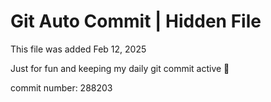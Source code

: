 # Git Auto Commit | Hidden File

This file was added Feb 12, 2025

Just for fun and keeping my daily git commit active 🤪

commit number: 288203

